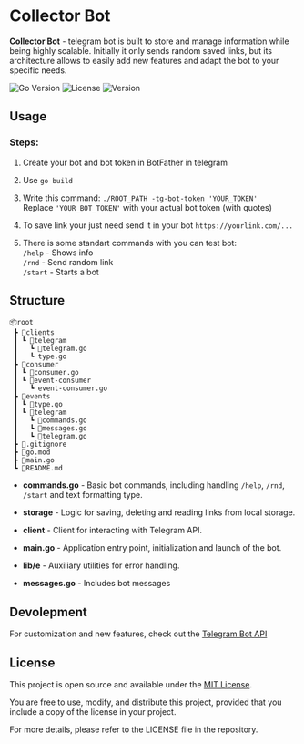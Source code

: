 # Collector Bot

**Collector Bot** - telegram bot is built to store and manage information while being highly scalable. Initially it only sends random saved links, but its architecture allows to easily add new features and adapt the bot to your specific needs.

![Go Version](https://img.shields.io/badge/Go-1.23.4-blue)
![License](https://img.shields.io/badge/License-MIT-red)
![Version](https://img.shields.io/badge/Version-1.0.1-000080)

## Usage

### Steps:

1. Create your bot and bot token in BotFather in telegram

2. Use ```go build```
   
3. Write this command: ```./ROOT_PATH -tg-bot-token 'YOUR_TOKEN'```  
Replace `'YOUR_BOT_TOKEN'` with your actual bot token (with quotes)  

1. To save link your just need send it in your bot ```https://yourlink.com/...```

2. There is some standart commands with you can test bot:  
```/help``` - Shows info  
```/rnd``` - Send random link  
```/start``` - Starts a bot

## Structure

```
📦root
 ┣ 📂clients
 ┃ ┗ 📂telegram
 ┃   ┗ 📜telegram.go
 ┃   ┗ type.go
 ┣ 📂consumer
 ┃ ┗ 📜consumer.go
 ┃ ┗ 📂event-consumer
 ┃   ┗ event-consumer.go
 ┣ 📂events
 ┃ ┗ 📜type.go
 ┃ ┗ 📂telegram
 ┃   ┗ 📜commands.go
 ┃   ┗ 📜messages.go
 ┃   ┗ 📜telegram.go
 ┣ 📜.gitignore
 ┣ 📜go.mod
 ┣ 📜main.go
 ┗ 📜README.md
```

- **commands.go** -
Basic bot commands, including handling `/help`, `/rnd`, `/start` and text formatting type.

- **storage** -
Logic for saving, deleting and reading links from local storage.

- **client** -
Client for interacting with Telegram API.

- **main.go** -
Application entry point, initialization and launch of the bot.

- **lib/e** -
Auxiliary utilities for error handling.

- **messages.go** -
Includes bot messages

## Devolepment

For customization and new features, check out the [Telegram Bot API](https://core.telegram.org/bots/api)

## License

This project is open source and available under the [MIT License](https://opensource.org/license/mit).

You are free to use, modify, and distribute this project, provided that you include a copy of the license in your project.

For more details, please refer to the LICENSE file in the repository.